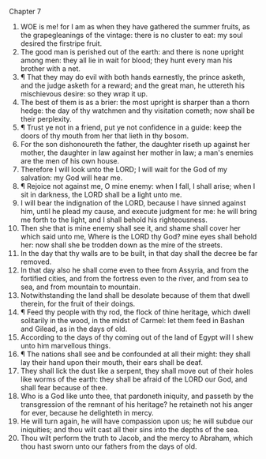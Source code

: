 

Chapter 7

1. WOE is me!  for I am as when they have gathered the summer fruits, as the grapegleanings of the vintage: there is no cluster to eat: my soul desired the firstripe fruit.
2. The good man is perished out of the earth: and there is none upright among men: they all lie in wait for blood; they hunt every man his brother with a net.
3. ¶ That they may do evil with both hands earnestly, the prince asketh, and the judge asketh for a reward; and the great man, he uttereth his mischievous desire: so they wrap it up.
4. The best of them is as a brier: the most upright is sharper than a thorn hedge: the day of thy watchmen and thy visitation cometh; now shall be their perplexity.
5. ¶ Trust ye not in a friend, put ye not confidence in a guide: keep the doors of thy mouth from her that lieth in thy bosom.
6. For the son dishonoureth the father, the daughter riseth up against her mother, the daughter in law against her mother in law; a man's enemies are the men of his own house.
7. Therefore I will look unto the LORD; I will wait for the God of my salvation: my God will hear me.
8. ¶ Rejoice not against me, O mine enemy: when I fall, I shall arise; when I sit in darkness, the LORD shall be a light unto me.
9. I will bear the indignation of the LORD, because I have sinned against him, until he plead my cause, and execute judgment for me: he will bring me forth to the light, and I shall behold his righteousness.
10. Then she that is mine enemy shall see it, and shame shall cover her which said unto me, Where is the LORD thy God?  mine eyes shall behold her: now shall she be trodden down as the mire of the streets.
11. In the day that thy walls are to be built, in that day shall the decree be far removed.
12. In that day also he shall come even to thee from Assyria, and from the fortified cities, and from the fortress even to the river, and from sea to sea, and from mountain to mountain.
13. Notwithstanding the land shall be desolate because of them that dwell therein, for the fruit of their doings.
14. ¶ Feed thy people with thy rod, the flock of thine heritage, which dwell solitarily in the wood, in the midst of Carmel: let them feed in Bashan and Gilead, as in the days of old.
15. According to the days of thy coming out of the land of Egypt will I shew unto him marvellous things.
16. ¶ The nations shall see and be confounded at all their might: they shall lay their hand upon their mouth, their ears shall be deaf.
17. They shall lick the dust like a serpent, they shall move out of their holes like worms of the earth: they shall be afraid of the LORD our God, and shall fear because of thee.
18. Who is a God like unto thee, that pardoneth iniquity, and passeth by the transgression of the remnant of his heritage?  he retaineth not his anger for ever, because he delighteth in mercy.
19. He will turn again, he will have compassion upon us; he will subdue our iniquities; and thou wilt cast all their sins into the depths of the sea.
20. Thou wilt perform the truth to Jacob, and the mercy to Abraham, which thou hast sworn unto our fathers from the days of old.
